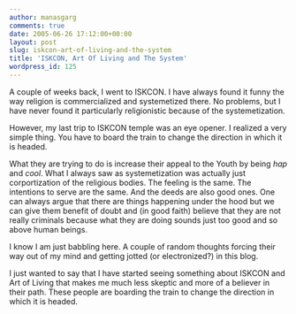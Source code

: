 ```yaml
---
author: manasgarg
comments: true
date: 2005-06-26 17:12:00+00:00
layout: post
slug: iskcon-art-of-living-and-the-system
title: 'ISKCON, Art Of Living and The System'
wordpress_id: 125
---
```


A couple of weeks back, I went to ISKCON. I have always found it funny the way religion is commercialized and systemetized there. No problems, but I have never found it particularly religionistic because of the systemetization.  

However, my last trip to ISKCON temple was an eye opener. I realized a very simple thing. You have to board the train to change the direction in which it is headed.  

What they are trying to do is increase their appeal to the Youth by being _hap_ and _cool_. What I always saw as systemetization was actually just corportization of the religious bodies. The feeling is the same. The intentions to serve are the same. And the deeds are also good ones. One can always argue that there are things happening under the hood but we can give them benefit of doubt and (in good faith) believe that they are not really criminals because what they are doing sounds just too good and so above human beings.  

I know I am just babbling here. A couple of random thoughts forcing their way out of my mind and getting jotted (or electronized?) in this blog.  

I just wanted to say that I have started seeing something about ISKCON and Art of Living that makes me much less skeptic and more of a believer in their path. These people are boarding the train to change the direction in which it is headed.

